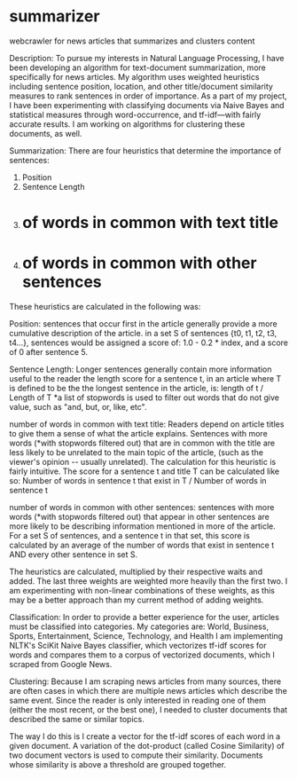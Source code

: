 summarizer
==========

webcrawler for news articles that summarizes and clusters content

Description: To pursue my interests in Natural Language Processing, I have been developing an algorithm for text-document summarization, more specifically for news articles. My algorithm uses weighted heuristics including sentence position, location, and other title/document similarity measures to rank sentences in order of importance. As a part of my project, I have been experimenting with classifying documents via Naive Bayes and statistical measures through word-occurrence, and tf-idf—with fairly accurate results. I am working on algorithms for clustering these documents, as well. 

Summarization:
There are four heuristics that determine the importance of sentences:
1. Position
2. Sentence Length
3. # of words in common with text title
4. # of words in common with other sentences

These heuristics are calculated in the following was:

Position: sentences that occur first in the article generally provide a more cumulative description of the article.
in a set S of sentences {t0, t1, t2, t3, t4...}, sentences would be assigned a score of: 1.0 - 0.2 * index, and a score of 0 after sentence 5.

Sentence Length: Longer sentences generally contain more information useful to the reader 
the length score for a sentence t, in an article where T is defined to be the the longest sentence in the article, is: length of t / Length of T
*a list of stopwords is used to filter out words that do not give value, such as "and, but, or, like, etc".


number of words in common with text title: Readers depend on article titles to give them a sense of what the article explains. Sentences with more words (*with stopwords filtered out) that are in common with the title are less likely to be unrelated to the main topic of the article, (such as the viewer's opinion -- usually unrelated).
The calculation for this heuristic is fairly intuitive. The score for a sentence t and title T can be calculated like so:
Number of words in sentence t that exist in T / Number of words in sentence t

number of words in common with other sentences: sentences with more words (*with stopwords filtered out) that appear in other sentences are more likely to be describing
information mentioned in more of the article. 
For a set S of sentences, and a sentence t in that set, this score is calculated by an average of the number of words that exist in sentence t AND every other sentence in set S.

The heuristics are calculated, multiplied by their respective waits and added. The last three weights are weighted more heavily than the first two.
I am experimenting with non-linear combinations of these weights, as this may be a better approach than my current method of adding weights.


Classification:
In order to provide a better experience for the user, articles must be classified into categories. 
My categories are: World, Business, Sports, Entertainment, Science, Technology, and Health
I am implementing NLTK's SciKit Naive Bayes classifier, which vectorizes tf-idf scores for words and compares them to a corpus of vectorized documents, which I scraped from 
Google News.


Clustering:
Because I am scraping news articles from many sources, there are often cases in which there are multiple news articles which describe the same event.
Since the reader is only interested in reading one of them (either the most recent, or the best one), I needed to cluster documents that described the same
or similar topics.

The way I do this is I create a vector for the tf-idf scores of each word in a given document.
A variation of the dot-product (called Cosine Similarity) of two document vectors is used to compute their similarity.
Documents whose similarity is above a threshold are grouped together.
